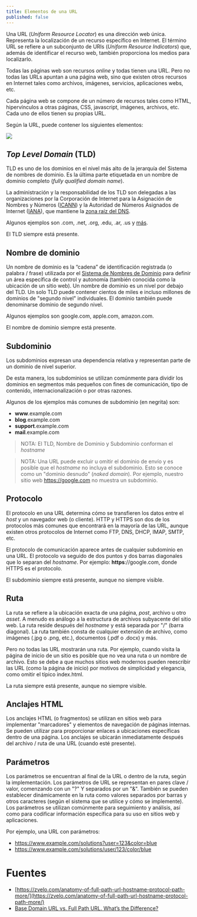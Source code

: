 ```yaml
---
title: Elementos de una URL
published: false
---
```


Una URL (*Uniform Resource Locator*) es una dirección web única. Representa la localización de un recurso específico en Internet. El término URL se refiere a un subconjunto de URIs (*Uniform Resource Indicators*) que, además de identificar el recurso web, también proporciona los medios para localizarlo.

Todas las páginas web son recursos *online* y todas tienen una URL. Pero no todas las URLs apuntan a una página web, sino que existen otros recursos en Internet tales como archivos, imágenes, servicios, aplicaciones webs, etc. 

Cada página web se compone de un número de recursos tales como HTML, hipervínculos a otras páginas, CSS, javascript, imágenes, archivos, etc. Cada uno de ellos tienen su propias URL.

Según la URL, puede contener los siguientes elementos:

![](https://zvelo.com/wp-content/uploads/2018/08/full-path-url-structure.jpg)

## [](#header-2)*Top Level Domain* (TLD)

TLD es uno de los dominios en el nivel más alto de la jerarquía del Sistema de nombres de dominio. Es la última parte etiquetada en un nombre de dominio completo (*fully qualified domain name*). 

La administración y la responsabilidad de los TLD son delegadas a las organizaciones por la Corporación de Internet para la Asignación de Nombres y Números ([ICANN](https://www.icann.org/)) y la Autoridad de Números Asignados de Internet ([IANA](https://www.iana.org)), que mantiene la [zona raíz del DNS](https://www.iana.org/domains/root/files). 

Algunos ejemplos son .com, .net, .org, .edu, .ar, .us y [más](https://en.wikipedia.org/wiki/List_of_Internet_top-level_domains).

El TLD siempre está presente.

## [](#header-2)Nombre de dominio

Un nombre de dominio es la “cadena” de identificación registrada (o palabra / frase) utilizada por el [Sistema de Nombres de Dominio](https://www.verisign.com/en_US/website-presence/online/domain-name-system/index.xhtml) para definir un área específica de control y autonomía (también conocida como la ubicación de un sitio web). Un nombre de dominio es un nivel por debajo del TLD. Un solo TLD puede contener cientos de miles e incluso millones de dominios de "segundo nivel" individuales. El dominio también puede denominarse dominio de segundo nivel. 

Algunos ejemplos son google.com, apple.com, amazon.com.

El nombre de dominio siempre está presente.

## [](#header-2)Subdominio

Los subdominios expresan una dependencia relativa y representan parte de un dominio de nivel superior.

De esta manera, los subdominios se utilizan comúnmente para dividir los dominios en segmentos más pequeños con fines de comunicación, tipo de contenido, internacionalización o por otras razones.

Algunos de los ejemplos más comunes de subdominio (en negrita) son:

- **www**.example.com
- **blog**.example.com
- **support**.example.com
- **mail**.example.com

> NOTA: El TLD, Nombre de Dominio y Subdominio conforman el *hostname*


> NOTA: Una URL puede excluir u omitir el dominio de envío y es posible que el *hostname* no incluya el subdominio. Esto se conoce como un "dominio desnudo" (*naked domain*). Por ejemplo, nuestro sitio web https://google.com no muestra un subdominio.


## [](#header-2)Protocolo

El protocolo en una URL determina cómo se transfieren los datos entre el *host* y un navegador web (o cliente). HTTP y HTTPS son dos de los protocolos más comunes que encontrará en la mayoría de las URL, aunque existen otros protocolos de Internet como FTP, DNS, DHCP, IMAP, SMTP, etc.

El protocolo de comunicación aparece antes de cualquier subdominio en una URL. El protocolo va seguido de dos puntos y dos barras diagonales que lo separan del *hostname*. Por ejemplo: **https**://google.com, donde HTTPS es el protocolo.

El subdominio siempre está presente, aunque no siempre visible.

## [](#header-2)Ruta

La ruta se refiere a la ubicación exacta de una página, *post*, archivo u otro *asset*. A menudo es análogo a la estructura de archivos subyacente del sitio web. La ruta reside después del *hostname* y está separada por "/" (barra diagonal). La ruta también consta de cualquier extensión de archivo, como imágenes (.jpg o .png, etc.), documentos (.pdf o .docx) y más. 

Pero no todas las URL mostrarán una ruta. Por ejemplo, cuando visita la página de inicio de un sitio es posible que no vea una ruta o un nombre de archivo. Esto se debe a que muchos sitios web modernos pueden reescribir las URL (como la página de inicio) por motivos de simplicidad y elegancia, como omitir el típico index.html. 

La ruta siempre está presente, aunque no siempre visible.

## [](#header-2)Anclajes HTML

Los anclajes HTML (o fragmentos) se utilizan en sitios web para implementar "marcadores" y elementos de navegación de páginas internas. Se pueden utilizar para proporcionar enlaces a ubicaciones específicas dentro de una página. Los anclajes se ubicarán inmediatamente después del archivo / ruta de una URL (cuando esté presente).

## [](#header-2)Parámetros

Los parámetros se encuentran al final de la URL o dentro de la ruta, según la implementación. Los parámetros de URL se representan en pares clave / valor, comenzando con un "?" Y separados por un "&". También se pueden establecer dinámicamente en la ruta como valores separados por barras y otros caracteres (según el sistema que se utilice y cómo se implemente). Los parámetros se utilizan comúnmente para seguimiento y análisis, así como para codificar información específica para su uso en sitios web y aplicaciones.

Por ejemplo, una URL con parámetros:

- https://www.example.com/solutions?user=123&color=blue
- https://www.example.com/solutions/user/123/color/blue

# [](#header-1)Fuentes

- [https://zvelo.com/anatomy-of-full-path-url-hostname-protocol-path-more/](https://zvelo.com/anatomy-of-full-path-url-hostname-protocol-path-more/)
- [Base Domain URL vs. Full Path URL. What’s the Difference?](https://zvelo.com/base-domain-url-vs-full-path-url-whats-the-difference/)